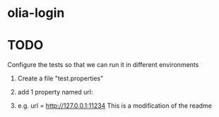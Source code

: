 # olia-login


# TODO
Configure the tests so that we can run it in different environments

1. Create a file "test.properties"
2. add 1 property named url: 

3. e.g. url = http://127.0.0.1:11234
This is a modification of the readme

